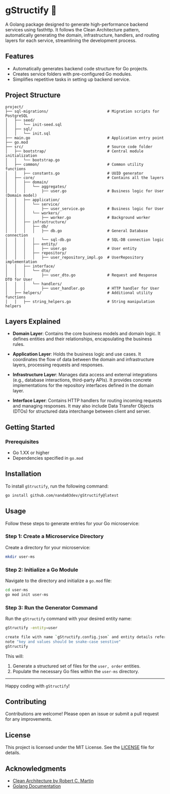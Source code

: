 # gStructify 🚀

A Golang package designed to generate high-performance backend services using fasthttp. It follows the Clean Architecture pattern, automatically generating the domain, infrastructure, handlers, and routing layers for each service, streamlining the development process.

## Features
- Automatically generates backend code structure for Go projects.
- Creates service folders with pre-configured Go modules.
- Simplifies repetitive tasks in setting up backend service.

## Project Structure

```
project/
├── sql-migrations/                          # Migration scripts for PostgreSQL
│   ├── seed/     
│   │   └── init-seed.sql   
│   ├── sql/     
│   │   └── init.sql
├── main.go                                  # Application entry point
├── go.mod
├── src/                                     # Source code folder
│   ├── bootstrap/                           # Central module initialization
│   │   └── bootstrap.go               
│   ├── common/                              # Common utility functions
│   │   ├── constants.go                     # UUID generator
│   ├── core/                                # Contains all the layers
│   │   ├── domain/
│   │   │   └── aggregates/
│   │   │       ├── user.go                  # Business logic for User (Domain model)
│   │   ├── application/
│   │   │   └── service/
│   │   │       ├── user_service.go          # Business logic for User
│   │   │   └── workers/
│   │   │       ├── worker.go                # Background worker
│   │   ├── infrastructure/
│   │   │   ├── db/
│   │   │   │   ├── db.go                    # General Database connection
│   │   │   │   └── sql-db.go                # SQL-DB connection logic
│   │   │   ├── entity/
│   │   │   │   ├── user.go                  # User entity
│   │   │   ├── repository/
│   │   │   │   ├── user_repository_impl.go  # UserRepository implementation
│   │   ├── interface/
│   │   │   └── dto/
│   │   │       ├── user_dto.go              # Request and Response DTO for User
│   │   │   └── handlers/
│   │   │       ├── user_handler.go          # HTTP handler for User
│   ├── helpers/                             # Additional utility functions 
│   │   ├── string_helpers.go                # String manipulation helpers

```

## Layers Explained

- **Domain Layer**: Contains the core business models and domain logic. It defines entities and their relationships, encapsulating the business rules.

- **Application Layer**: Holds the business logic and use cases. It coordinates the flow of data between the domain and infrastructure layers, processing requests and responses.

- **Infrastructure Layer**: Manages data access and external integrations (e.g., database interactions, third-party APIs). It provides concrete implementations for the repository interfaces defined in the domain layer.

- **Interface Layer**: Contains HTTP handlers for routing incoming requests and managing responses. It may also include Data Transfer Objects (DTOs) for structured data interchange between client and server.

## Getting Started

### Prerequisites

- Go 1.XX or higher
- Dependencies specified in `go.mod`

## Installation

To install `gStructify`, run the following command:

```bash
go install github.com/nanda03dev/gStructify@latest
```

## Usage

Follow these steps to generate entries for your Go microservice:

### Step 1: Create a Microservice Directory
Create a directory for your microservice:
```bash
mkdir user-ms
```

### Step 2: Initialize a Go Module
Navigate to the directory and initialize a `go.mod` file:
```bash
cd user-ms
go mod init user-ms
```

### Step 3: Run the Generator Command
Run the `gStructify` command with your desired entity name:
```bash
gStructify -entity=user

create file with name `gStructify.config.json` and entity details refer sample config file below
note "key and values should be snake-case senstive"
gStructify 
```

This will:
1. Generate a structured set of files for the `user, order` entities.
2. Populate the necessary Go files within the `user-ms` directory.

---

Happy coding with `gStructify`!

## Contributing

Contributions are welcome! Please open an issue or submit a pull request for any improvements.

## License

This project is licensed under the MIT License. See the [LICENSE](LICENSE) file for details.

## Acknowledgments

- [Clean Architecture by Robert C. Martin](https://www.oreilly.com/library/view/clean-architecture-a/9780134494166/)
- [Golang Documentation](https://golang.org/doc/)
```